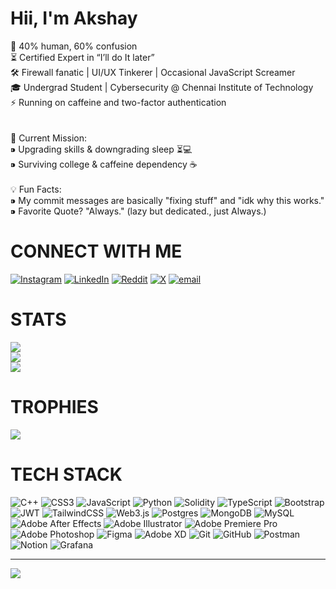# Hii, I'm Akshay
🤖 40% human, 60% confusion<br>⏳ Certified Expert in “I’ll do It later”<br>🛠 Firewall fanatic | UI/UX Tinkerer | Occasional JavaScript Screamer<br>🎓 Undergrad Student | Cybersecurity @ Chennai Institute of Technology<br>⚡ Running on caffeine and two-factor authentication<br> <br><br>🚀 Current Mission:<br>⁍ Upgrading skills & downgrading sleep ⏳💻<br>⁍ Surviving college & caffeine dependency ☕<br><br>💡 Fun Facts:<br>⁍ My commit messages are basically "fixing stuff" and "idk why this works."<br>⁍ Favorite Quote? "Always." (lazy but dedicated., just Always.)

# CONNECT WITH ME
[![Instagram](https://img.shields.io/badge/Instagram-%23E4405F.svg?logo=Instagram&logoColor=white)](https://instagram.com/ak_shay_17_) [![LinkedIn](https://img.shields.io/badge/LinkedIn-%230077B5.svg?logo=linkedin&logoColor=white)](https://linkedin.com/in/linkedin.com/in/akshay-kumar-b-643082290) [![Reddit](https://img.shields.io/badge/Reddit-%23FF4500.svg?logo=Reddit&logoColor=white)](https://reddit.com/user/Ak_shay_17_) [![X](https://img.shields.io/badge/X-black.svg?logo=X&logoColor=white)](https://x.com/Akshay1726n) [![email](https://img.shields.io/badge/Email-D14836?logo=gmail&logoColor=white)](mailto:personalakshay17@gmail.com) 

# STATS
![](https://github-readme-stats.vercel.app/api?username=Ak-shay-n&theme=tokyonight&hide_border=true&include_all_commits=false&count_private=false)<br/>
![](https://nirzak-streak-stats.vercel.app/?user=Ak-shay-n&theme=tokyonight&hide_border=true)<br/>
![](https://github-readme-stats.vercel.app/api/top-langs/?username=Ak-shay-n&theme=tokyonight&hide_border=true&include_all_commits=false&count_private=false&layout=compact)

# TROPHIES
![](https://github-profile-trophy.vercel.app/?username=Ak-shay-n&theme=swift&no-frame=true&no-bg=true&margin-w=4)

# TECH STACK
![C++](https://img.shields.io/badge/c++-%2300599C.svg?style=plastic&logo=c%2B%2B&logoColor=white) ![CSS3](https://img.shields.io/badge/css3-%231572B6.svg?style=plastic&logo=css3&logoColor=white) ![JavaScript](https://img.shields.io/badge/javascript-%23323330.svg?style=plastic&logo=javascript&logoColor=%23F7DF1E) ![Python](https://img.shields.io/badge/python-3670A0?style=plastic&logo=python&logoColor=ffdd54) ![Solidity](https://img.shields.io/badge/Solidity-%23363636.svg?style=plastic&logo=solidity&logoColor=white) ![TypeScript](https://img.shields.io/badge/typescript-%23007ACC.svg?style=plastic&logo=typescript&logoColor=white) ![Bootstrap](https://img.shields.io/badge/bootstrap-%238511FA.svg?style=plastic&logo=bootstrap&logoColor=white) ![JWT](https://img.shields.io/badge/JWT-black?style=plastic&logo=JSON%20web%20tokens) ![TailwindCSS](https://img.shields.io/badge/tailwindcss-%2338B2AC.svg?style=plastic&logo=tailwind-css&logoColor=white) ![Web3.js](https://img.shields.io/badge/web3.js-F16822?style=plastic&logo=web3.js&logoColor=white) ![Postgres](https://img.shields.io/badge/postgres-%23316192.svg?style=plastic&logo=postgresql&logoColor=white) ![MongoDB](https://img.shields.io/badge/MongoDB-%234ea94b.svg?style=plastic&logo=mongodb&logoColor=white) ![MySQL](https://img.shields.io/badge/mysql-4479A1.svg?style=plastic&logo=mysql&logoColor=white) ![Adobe After Effects](https://img.shields.io/badge/Adobe%20After%20Effects-9999FF.svg?style=plastic&logo=Adobe%20After%20Effects&logoColor=white) ![Adobe Illustrator](https://img.shields.io/badge/adobe%20illustrator-%23FF9A00.svg?style=plastic&logo=adobe%20illustrator&logoColor=white) ![Adobe Premiere Pro](https://img.shields.io/badge/Adobe%20Premiere%20Pro-9999FF.svg?style=plastic&logo=Adobe%20Premiere%20Pro&logoColor=white) ![Adobe Photoshop](https://img.shields.io/badge/adobe%20photoshop-%2331A8FF.svg?style=plastic&logo=adobe%20photoshop&logoColor=white) ![Figma](https://img.shields.io/badge/figma-%23F24E1E.svg?style=plastic&logo=figma&logoColor=white) ![Adobe XD](https://img.shields.io/badge/Adobe%20XD-470137?style=plastic&logo=Adobe%20XD&logoColor=#FF61F6) ![Git](https://img.shields.io/badge/git-%23F05033.svg?style=plastic&logo=git&logoColor=white) ![GitHub](https://img.shields.io/badge/github-%23121011.svg?style=plastic&logo=github&logoColor=white) ![Postman](https://img.shields.io/badge/Postman-FF6C37?style=plastic&logo=postman&logoColor=white) ![Notion](https://img.shields.io/badge/Notion-%23000000.svg?style=plastic&logo=notion&logoColor=white) ![Grafana](https://img.shields.io/badge/grafana-%23F46800.svg?style=plastic&logo=grafana&logoColor=white)

---
[![](https://visitcount.itsvg.in/api?id=Ak-shay-n&icon=6&color=0)](https://visitcount.itsvg.in)

<!-- Proudly created with GPRM ( https://gprm.itsvg.in ) -->
